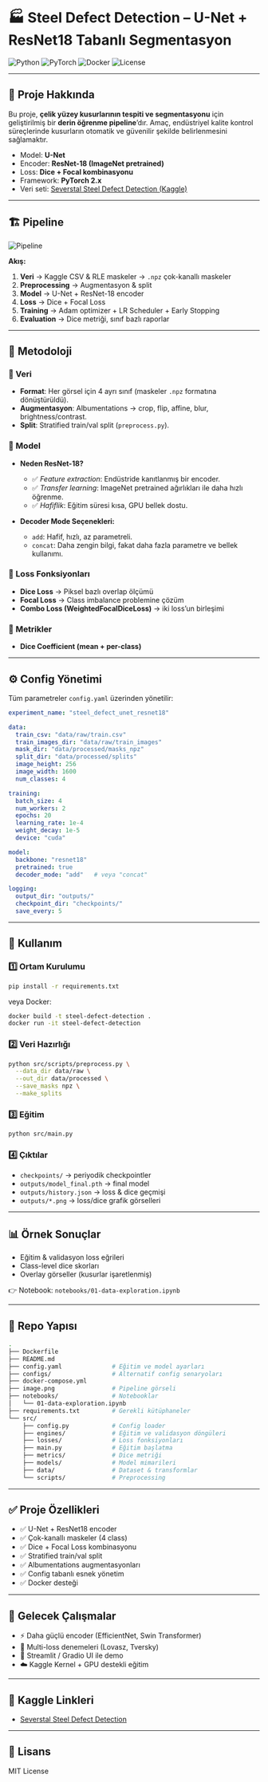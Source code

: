# 🏭 Steel Defect Detection – U-Net + ResNet18 Tabanlı Segmentasyon

![Python](https://img.shields.io/badge/Python-3.10%2B-blue)
![PyTorch](https://img.shields.io/badge/PyTorch-2.x-red)
![Docker](https://img.shields.io/badge/Docker-ready-blue)
![License](https://img.shields.io/badge/License-MIT-green)

---

## 🎯 Proje Hakkında

Bu proje, **çelik yüzey kusurlarının tespiti ve segmentasyonu** için geliştirilmiş bir **derin öğrenme pipeline**’dır.
Amaç, endüstriyel kalite kontrol süreçlerinde kusurların otomatik ve güvenilir şekilde belirlenmesini sağlamaktır.

* Model: **U-Net**
* Encoder: **ResNet-18 (ImageNet pretrained)**
* Loss: **Dice + Focal kombinasyonu**
* Framework: **PyTorch 2.x**
* Veri seti: [Severstal Steel Defect Detection (Kaggle)](https://www.kaggle.com/c/severstal-steel-defect-detection)

---

## 🏗️ Pipeline

![Pipeline](image.png)

**Akış:**

1. **Veri** → Kaggle CSV & RLE maskeler → `.npz` çok-kanallı maskeler
2. **Preprocessing** → Augmentasyon & split
3. **Model** → U-Net + ResNet-18 encoder
4. **Loss** → Dice + Focal Loss
5. **Training** → Adam optimizer + LR Scheduler + Early Stopping
6. **Evaluation** → Dice metriği, sınıf bazlı raporlar

---

## 🧠 Metodoloji

### 🔹 Veri

* **Format**: Her görsel için 4 ayrı sınıf (maskeler `.npz` formatına dönüştürüldü).
* **Augmentasyon**: Albumentations → crop, flip, affine, blur, brightness/contrast.
* **Split**: Stratified train/val split (`preprocess.py`).

### 🔹 Model

* **Neden ResNet-18?**

  * ✅ *Feature extraction*: Endüstride kanıtlanmış bir encoder.
  * ✅ *Transfer learning*: ImageNet pretrained ağırlıkları ile daha hızlı öğrenme.
  * ✅ *Hafiflik*: Eğitim süresi kısa, GPU bellek dostu.

* **Decoder Mode Seçenekleri:**

  * `add`: Hafif, hızlı, az parametreli.
  * `concat`: Daha zengin bilgi, fakat daha fazla parametre ve bellek kullanımı.

### 🔹 Loss Fonksiyonları

* **Dice Loss** → Piksel bazlı overlap ölçümü
* **Focal Loss** → Class imbalance problemine çözüm
* **Combo Loss (WeightedFocalDiceLoss)** → iki loss’un birleşimi

### 🔹 Metrikler

* **Dice Coefficient (mean + per-class)**

---

## ⚙️ Config Yönetimi

Tüm parametreler `config.yaml` üzerinden yönetilir:

```yaml
experiment_name: "steel_defect_unet_resnet18"

data:
  train_csv: "data/raw/train.csv"
  train_images_dir: "data/raw/train_images"
  mask_dir: "data/processed/masks_npz"
  split_dir: "data/processed/splits"
  image_height: 256
  image_width: 1600
  num_classes: 4

training:
  batch_size: 4
  num_workers: 2
  epochs: 20
  learning_rate: 1e-4
  weight_decay: 1e-5
  device: "cuda"

model:
  backbone: "resnet18"
  pretrained: true
  decoder_mode: "add"   # veya "concat"

logging:
  output_dir: "outputs/"
  checkpoint_dir: "checkpoints/"
  save_every: 5
```

---

## 🚀 Kullanım

### 1️⃣ Ortam Kurulumu

```bash
pip install -r requirements.txt
```

veya Docker:

```bash
docker build -t steel-defect-detection .
docker run -it steel-defect-detection
```

### 2️⃣ Veri Hazırlığı

```bash
python src/scripts/preprocess.py \
  --data_dir data/raw \
  --out_dir data/processed \
  --save_masks npz \
  --make_splits
```

### 3️⃣ Eğitim

```bash
python src/main.py
```

### 4️⃣ Çıktılar

* `checkpoints/` → periyodik checkpointler
* `outputs/model_final.pth` → final model
* `outputs/history.json` → loss & dice geçmişi
* `outputs/*.png` → loss/dice grafik görselleri

---

## 📊 Örnek Sonuçlar

* Eğitim & validasyon loss eğrileri
* Class-level dice skorları
* Overlay görseller (kusurlar işaretlenmiş)

👉 Notebook: `notebooks/01-data-exploration.ipynb`

---

## 📂 Repo Yapısı

```bash
.
├── Dockerfile
├── README.md
├── config.yaml              # Eğitim ve model ayarları
├── configs/                 # Alternatif config senaryoları
├── docker-compose.yml
├── image.png                # Pipeline görseli
├── notebooks/               # Notebooklar
│   └── 01-data-exploration.ipynb
├── requirements.txt         # Gerekli kütüphaneler
└── src/
    ├── config.py            # Config loader
    ├── engines/             # Eğitim ve validasyon döngüleri
    ├── losses/              # Loss fonksiyonları
    ├── main.py              # Eğitim başlatma
    ├── metrics/             # Dice metriği
    ├── models/              # Model mimarileri
    ├── data/                # Dataset & transformlar
    └── scripts/             # Preprocessing
```

---

## ✅ Proje Özellikleri

* ✅ U-Net + ResNet18 encoder
* ✅ Çok-kanallı maskeler (4 class)
* ✅ Dice + Focal Loss kombinasyonu
* ✅ Stratified train/val split
* ✅ Albumentations augmentasyonları
* ✅ Config tabanlı esnek yönetim
* ✅ Docker desteği

---

## 🔮 Gelecek Çalışmalar

* ⚡ Daha güçlü encoder (EfficientNet, Swin Transformer)
* 🧪 Multi-loss denemeleri (Lovasz, Tversky)
* 🚀 Streamlit / Gradio UI ile demo
* ☁️ Kaggle Kernel + GPU destekli eğitim

---

## 📌 Kaggle Linkleri

* [Severstal Steel Defect Detection](https://www.kaggle.com/c/severstal-steel-defect-detection)

---

## 📜 Lisans

MIT License
